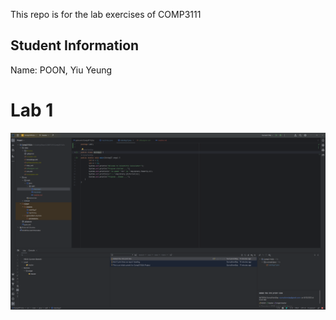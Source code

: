 This repo is for the lab exercises of COMP3111

## Student Information
Name: POON, Yiu Yeung

# Lab 1
![img.png](img.png)